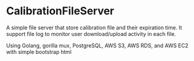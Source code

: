 # CalibrationFileServer
A simple file server that store calibration file and their expiration time. It support file log to monitor user download/upload activity in each file.

Using Golang, gorilla mux, PostgreSQL, AWS S3, AWS RDS, and AWS EC2 with simple bootstrap html
